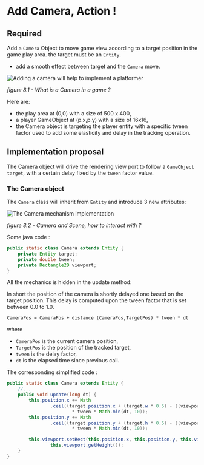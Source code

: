 # Add Camera, Action !

## Required

Add a `Camera` Object to move game view according to a target position in the game play area. the target must be
an `Entity`.

- add a smooth effect between target and the `Camera` move.

![Adding a camera will help to implement a platformer]( https://docs.google.com/drawings/d/e/2PACX-1vSWff4JKLV2ZThVlxOQqF0Cnr-zMMUBiKa3b0NFGl_LuFx4HvWrp11RVMtupieJSdXqI6cU7wTCoK0B/pub?w=619&h=404 "Adding a camera will help to implement a platformer")

_figure 8.1 - What is a Camera in a game ?_

Here are:

- the play area at (0,0) with a size of 500 x 400,
- a player GameObject at (p.x,p.y) with a size of 16x16,
- the Camera object is targeting the player entity with a specific tween factor used to add some elasticity and delay in
  the tracking operation.

## Implementation proposal

The Camera object will drive the rendering view port to follow a `GameObject` `target`, with a certain delay fixed by
the `tween` factor value.

### The Camera object

The `Camera` class will inherit from `Entity` and introduce 3 new attributes:

![The Camera mechanism implementation](https://www.plantuml.com/plantuml/png/LK_BJiCm4BpxAnPn0Q5UEFg0Ye0xeb_WsaDYoTv4zgQXGlrtd6ogYjlEU1wUVHLNPCh9t4cF31gJYspw640PqW-X6fzShVJ14kLCluRkAGPBaMKvsMLOEaY9t9dBfdrhP7647m67gxKvTzJQEeXLPYLcW6qOfcF2WayHypWKiL_muhXBU7vlkQqDvTjvqC63iNo3dgY3QDN3ezMZIMi_pAhQ5kWQPPn8YST9S9trUgnId1TzZdbCo62fgbzh_9fyAzYSdycTrQKx_sMfTKVL3mKsigmenHFgYYxcPj-za6PRRJ9xS9Xo-WC0
"The Camera mechanism implementation")

_figure 8.2 - Camera and Scene, how to interact with ?_

Some java code :

```java
public static class Camera extends Entity {
    private Entity target;
    private double tween;
    private Rectangle2D viewport;
}
```

All the mechanics is hidden in the update method:

In short the position of the camera is shortly delayed one based on the target position.
This delay is computed upon the tween factor that is set between 0.0 to 1.0.

```text
CameraPos = CameraPos + distance (CameraPos,TargetPos) * tween * dt
```

where

- `CameraPos` is the current camera position,
- `TargetPos` is the position of the tracked target,
- `tween` is the delay factor,
- `dt` is the elapsed time since previous call.

The corresponding simplified code :

```java
public static class Camera extends Entity {
    //...
    public void update(long dt) {
        this.position.x += Math
                .ceil((target.position.x + (target.w * 0.5) - ((viewport.getWidth()) * 0.5) - this.position.x)
                        * tween * Math.min(dt, 10));
        this.position.y += Math
                .ceil((target.position.y + (target.h * 0.5) - ((viewport.getHeight()) * 0.5) - this.position.y)
                        * tween * Math.min(dt, 10));

        this.viewport.setRect(this.position.x, this.position.y, this.viewport.getWidth(),
                this.viewport.getHeight());
    }
}
```
